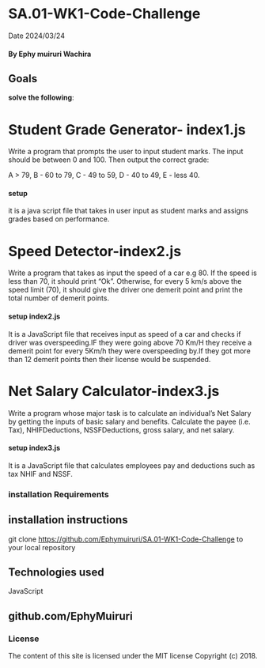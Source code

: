 # SA.01-WK1-Code-Challenge
Date 2024/03/24
#### By Ephy muiruri Wachira
## Goals
**solve the following**:
# Student Grade Generator- index1.js
Write a program that prompts the user to input student marks. The input should be between 0 and 100. Then output the correct grade: 

A > 79, B - 60 to 79, C -  49 to 59, D - 40 to 49, E - less 40.
#### setup
it is a java script file that takes in user input as student marks and assigns grades based on performance.

# Speed Detector-index2.js
Write a program that takes as input the speed of a car e.g 80. If the speed is less than 70, it should print “Ok”. Otherwise, for every 5 km/s above the speed limit (70), it should give the driver one demerit point and print the total number of demerit points.
#### setup index2.js
It is a JavaScript file that receives input as speed of a car and checks if driver was overspeeding.IF they were going above 70 Km/H they receive a demerit point for every 5Km/h they were overspeeding by.If they got more than 12 demerit points then their license would be suspended.
# Net Salary Calculator-index3.js
Write a program whose major task is to calculate an individual’s Net Salary by getting the inputs of basic salary and benefits. Calculate the payee (i.e. Tax), NHIFDeductions, NSSFDeductions, gross salary, and net salary. 
#### setup index3.js
It is a JavaScript file that calculates employees pay and deductions such as tax NHIF and NSSF.
### installation Requirements 
 ## installation instructions
 git clone https://github.com/Ephymuiruri/SA.01-WK1-Code-Challenge
 to your local repository
 ## Technologies used
 JavaScript
 ## github.com/EphyMuiruri
 ### License
 The content of this site is licensed under the MIT license
Copyright (c) 2018.




